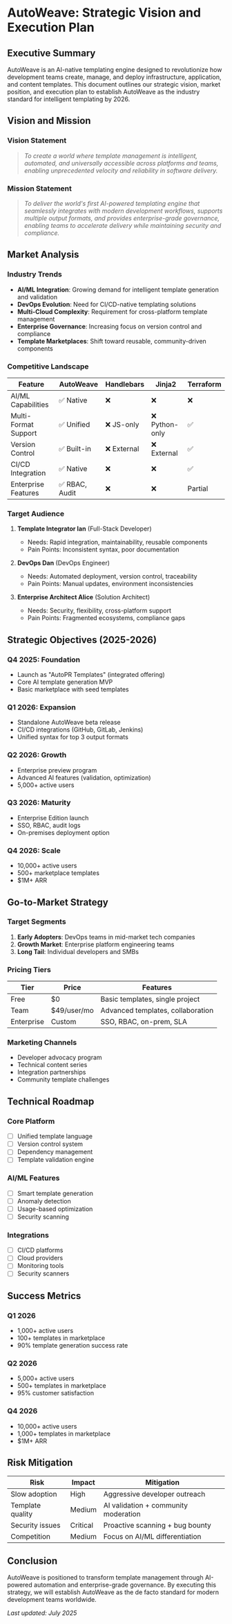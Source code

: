 # AutoWeave: Strategic Vision and Execution Plan

## Executive Summary

AutoWeave is an AI-native templating engine designed to revolutionize how development teams create, manage, and deploy infrastructure, application, and content templates. This document outlines our strategic vision, market position, and execution plan to establish AutoWeave as the industry standard for intelligent templating by 2026.

## Vision and Mission

### Vision Statement

> *To create a world where template management is intelligent, automated, and universally accessible across platforms and teams, enabling unprecedented velocity and reliability in software delivery.*

### Mission Statement

> *To deliver the world's first AI-powered templating engine that seamlessly integrates with modern development workflows, supports multiple output formats, and provides enterprise-grade governance, enabling teams to accelerate delivery while maintaining security and compliance.*

## Market Analysis

### Industry Trends

- **AI/ML Integration**: Growing demand for intelligent template generation and validation
- **DevOps Evolution**: Need for CI/CD-native templating solutions
- **Multi-Cloud Complexity**: Requirement for cross-platform template management
- **Enterprise Governance**: Increasing focus on version control and compliance
- **Template Marketplaces**: Shift toward reusable, community-driven components

### Competitive Landscape

| Feature | AutoWeave | Handlebars | Jinja2 | Terraform |
|---------|-----------|------------|--------|-----------|
| AI/ML Capabilities | ✅ Native | ❌ | ❌ | ❌ |
| Multi-Format Support | ✅ Unified | ❌ JS-only | ❌ Python-only | ✅ |
| Version Control | ✅ Built-in | ❌ External | ❌ External | ✅ |
| CI/CD Integration | ✅ Native | ❌ | ❌ | ✅ |
| Enterprise Features | ✅ RBAC, Audit | ❌ | ❌ | Partial |

### Target Audience

1. **Template Integrator Ian** (Full-Stack Developer)
   - Needs: Rapid integration, maintainability, reusable components
   - Pain Points: Inconsistent syntax, poor documentation

2. **DevOps Dan** (DevOps Engineer)
   - Needs: Automated deployment, version control, traceability
   - Pain Points: Manual updates, environment inconsistencies

3. **Enterprise Architect Alice** (Solution Architect)
   - Needs: Security, flexibility, cross-platform support
   - Pain Points: Fragmented ecosystems, compliance gaps

## Strategic Objectives (2025-2026)

### Q4 2025: Foundation
- Launch as "AutoPR Templates" (integrated offering)
- Core AI template generation MVP
- Basic marketplace with seed templates

### Q1 2026: Expansion
- Standalone AutoWeave beta release
- CI/CD integrations (GitHub, GitLab, Jenkins)
- Unified syntax for top 3 output formats

### Q2 2026: Growth
- Enterprise preview program
- Advanced AI features (validation, optimization)
- 5,000+ active users

### Q3 2026: Maturity
- Enterprise Edition launch
- SSO, RBAC, audit logs
- On-premises deployment option

### Q4 2026: Scale
- 10,000+ active users
- 500+ marketplace templates
- $1M+ ARR

## Go-to-Market Strategy

### Target Segments
1. **Early Adopters**: DevOps teams in mid-market tech companies
2. **Growth Market**: Enterprise platform engineering teams
3. **Long Tail**: Individual developers and SMBs

### Pricing Tiers

| Tier | Price | Features |
|------|-------|----------|
| Free | $0 | Basic templates, single project |
| Team | $49/user/mo | Advanced templates, collaboration |
| Enterprise | Custom | SSO, RBAC, on-prem, SLA |

### Marketing Channels
- Developer advocacy program
- Technical content series
- Integration partnerships
- Community template challenges

## Technical Roadmap

### Core Platform
- [ ] Unified template language
- [ ] Version control system
- [ ] Dependency management
- [ ] Template validation engine

### AI/ML Features
- [ ] Smart template generation
- [ ] Anomaly detection
- [ ] Usage-based optimization
- [ ] Security scanning

### Integrations
- [ ] CI/CD platforms
- [ ] Cloud providers
- [ ] Monitoring tools
- [ ] Security scanners

## Success Metrics

### Q1 2026
- 1,000+ active users
- 100+ templates in marketplace
- 90% template generation success rate

### Q2 2026
- 5,000+ active users
- 500+ templates in marketplace
- 95% customer satisfaction

### Q4 2026
- 10,000+ active users
- 1,000+ templates in marketplace
- $1M+ ARR

## Risk Mitigation

| Risk | Impact | Mitigation |
|------|--------|------------|
| Slow adoption | High | Aggressive developer outreach |
| Template quality | Medium | AI validation + community moderation |
| Security issues | Critical | Proactive scanning + bug bounty |
| Competition | Medium | Focus on AI/ML differentiation |

## Conclusion

AutoWeave is positioned to transform template management through AI-powered automation and enterprise-grade governance. By executing this strategy, we will establish AutoWeave as the de facto standard for modern development teams worldwide.

*Last updated: July 2025*
